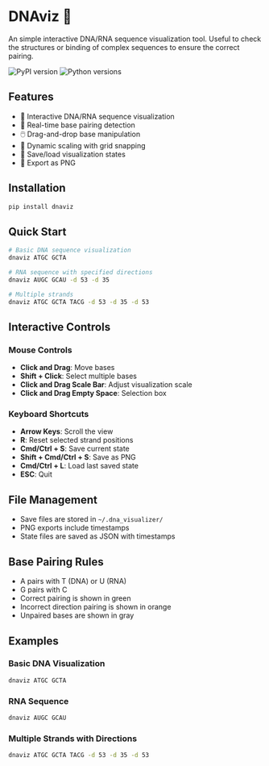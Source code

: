 # DNAviz 🧬

An simple interactive DNA/RNA sequence visualization tool. Useful to check the structures or binding of complex sequences to ensure the correct pairing.

![PyPI version](https://img.shields.io/pypi/v/dnaviz)
![Python versions](https://img.shields.io/pypi/pyversions/dnaviz)

## Features

- 🧬 Interactive DNA/RNA sequence visualization
- 🔄 Real-time base pairing detection
- 🖱️ Drag-and-drop base manipulation
- 📏 Dynamic scaling with grid snapping
- 💾 Save/load visualization states
- 📸 Export as PNG

## Installation

```bash
pip install dnaviz
```

## Quick Start

```bash
# Basic DNA sequence visualization
dnaviz ATGC GCTA

# RNA sequence with specified directions
dnaviz AUGC GCAU -d 53 -d 35

# Multiple strands
dnaviz ATGC GCTA TACG -d 53 -d 35 -d 53
```

## Interactive Controls

### Mouse Controls
- **Click and Drag**: Move bases
- **Shift + Click**: Select multiple bases
- **Click and Drag Scale Bar**: Adjust visualization scale
- **Click and Drag Empty Space**: Selection box

### Keyboard Shortcuts
- **Arrow Keys**: Scroll the view
- **R**: Reset selected strand positions
- **Cmd/Ctrl + S**: Save current state
- **Shift + Cmd/Ctrl + S**: Save as PNG
- **Cmd/Ctrl + L**: Load last saved state
- **ESC**: Quit

## File Management

- Save files are stored in `~/.dna_visualizer/`
- PNG exports include timestamps
- State files are saved as JSON with timestamps

## Base Pairing Rules

- A pairs with T (DNA) or U (RNA)
- G pairs with C
- Correct pairing is shown in green
- Incorrect direction pairing is shown in orange
- Unpaired bases are shown in gray

## Examples

### Basic DNA Visualization
```bash
dnaviz ATGC GCTA
```

### RNA Sequence
```bash
dnaviz AUGC GCAU
```

### Multiple Strands with Directions
```bash
dnaviz ATGC GCTA TACG -d 53 -d 35 -d 53
```
